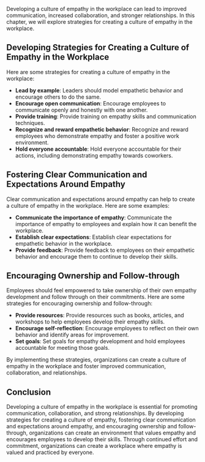 
Developing a culture of empathy in the workplace can lead to improved communication, increased collaboration, and stronger relationships. In this chapter, we will explore strategies for creating a culture of empathy in the workplace.

Developing Strategies for Creating a Culture of Empathy in the Workplace
------------------------------------------------------------------------

Here are some strategies for creating a culture of empathy in the workplace:

* **Lead by example**: Leaders should model empathetic behavior and encourage others to do the same.
* **Encourage open communication**: Encourage employees to communicate openly and honestly with one another.
* **Provide training**: Provide training on empathy skills and communication techniques.
* **Recognize and reward empathetic behavior**: Recognize and reward employees who demonstrate empathy and foster a positive work environment.
* **Hold everyone accountable**: Hold everyone accountable for their actions, including demonstrating empathy towards coworkers.

Fostering Clear Communication and Expectations Around Empathy
-------------------------------------------------------------

Clear communication and expectations around empathy can help to create a culture of empathy in the workplace. Here are some examples:

* **Communicate the importance of empathy**: Communicate the importance of empathy to employees and explain how it can benefit the workplace.
* **Establish clear expectations**: Establish clear expectations for empathetic behavior in the workplace.
* **Provide feedback**: Provide feedback to employees on their empathetic behavior and encourage them to continue to develop their skills.

Encouraging Ownership and Follow-through
----------------------------------------

Employees should feel empowered to take ownership of their own empathy development and follow through on their commitments. Here are some strategies for encouraging ownership and follow-through:

* **Provide resources**: Provide resources such as books, articles, and workshops to help employees develop their empathy skills.
* **Encourage self-reflection**: Encourage employees to reflect on their own behavior and identify areas for improvement.
* **Set goals**: Set goals for empathy development and hold employees accountable for meeting those goals.

By implementing these strategies, organizations can create a culture of empathy in the workplace and foster improved communication, collaboration, and relationships.

Conclusion
----------

Developing a culture of empathy in the workplace is essential for promoting communication, collaboration, and strong relationships. By developing strategies for creating a culture of empathy, fostering clear communication and expectations around empathy, and encouraging ownership and follow-through, organizations can create an environment that values empathy and encourages employees to develop their skills. Through continued effort and commitment, organizations can create a workplace where empathy is valued and practiced by everyone.

